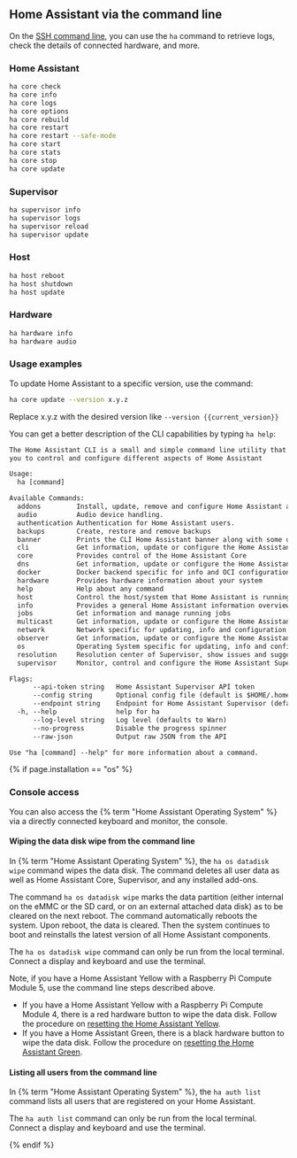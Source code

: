 ## Home Assistant via the command line

On the [SSH command line](/common-tasks/os/#installing-and-using-the-ssh-add-on), you can use the `ha` command to retrieve logs, check the details of connected hardware, and more.

### Home Assistant

```bash
ha core check
ha core info
ha core logs
ha core options
ha core rebuild
ha core restart
ha core restart --safe-mode
ha core start
ha core stats
ha core stop
ha core update
```

### Supervisor

```bash
ha supervisor info
ha supervisor logs
ha supervisor reload
ha supervisor update
```

### Host

```bash
ha host reboot
ha host shutdown
ha host update
```

### Hardware

```bash
ha hardware info
ha hardware audio
```

### Usage examples

To update Home Assistant to a specific version, use the command:

```bash
ha core update --version x.y.z
```

Replace x.y.z with the desired version like `--version {{current_version}}`

You can get a better description of the CLI capabilities by typing `ha help`:

```txt
The Home Assistant CLI is a small and simple command line utility that allows
you to control and configure different aspects of Home Assistant

Usage:
  ha [command]

Available Commands:
  addons         Install, update, remove and configure Home Assistant add-ons
  audio          Audio device handling.
  authentication Authentication for Home Assistant users.
  backups        Create, restore and remove backups
  banner         Prints the CLI Home Assistant banner along with some useful information
  cli            Get information, update or configure the Home Assistant cli backend
  core           Provides control of the Home Assistant Core
  dns            Get information, update or configure the Home Assistant DNS server
  docker         Docker backend specific for info and OCI configuration
  hardware       Provides hardware information about your system
  help           Help about any command
  host           Control the host/system that Home Assistant is running on
  info           Provides a general Home Assistant information overview
  jobs           Get information and manage running jobs
  multicast      Get information, update or configure the Home Assistant Multicast
  network        Network specific for updating, info and configuration imports
  observer       Get information, update or configure the Home Assistant observer
  os             Operating System specific for updating, info and configuration imports
  resolution     Resolution center of Supervisor, show issues and suggest solutions
  supervisor     Monitor, control and configure the Home Assistant Supervisor

Flags:
      --api-token string   Home Assistant Supervisor API token
      --config string      Optional config file (default is $HOME/.homeassistant.yaml)
      --endpoint string    Endpoint for Home Assistant Supervisor (default is 'supervisor')
  -h, --help               help for ha
      --log-level string   Log level (defaults to Warn)
      --no-progress        Disable the progress spinner
      --raw-json           Output raw JSON from the API

Use "ha [command] --help" for more information about a command.
```

{% if page.installation == "os" %}

### Console access

You can also access the {% term "Home Assistant Operating System" %} via a directly connected keyboard and monitor, the console.

#### Wiping the data disk wipe from the command line

In {% term "Home Assistant Operating System" %}, the `ha os datadisk wipe` command wipes the data disk. The command deletes all user data as well as Home Assistant Core, Supervisor, and any installed add-ons.

The command `ha os datadisk wipe` marks the data partition (either internal on the eMMC or the SD card, or on an external attached data disk) as to be cleared on the next reboot. The command automatically reboots the system. Upon reboot, the data is cleared. Then the system continues to boot and reinstalls the latest version of all Home Assistant components.

The `ha os datadisk wipe` command can only be run from the local terminal. Connect a display and keyboard and use the terminal.

Note, if you have a Home Assistant Yellow with a Raspberry Pi Compute Module 5, use the command line steps described above.

- If you have a Home Assistant Yellow with a Raspberry Pi Compute Module 4, there is a red hardware button to wipe the data disk. Follow the procedure on [resetting the Home Assistant Yellow](https://yellow.home-assistant.io/guides/factory-reset/).
- If you have a Home Assistant Green, there is a black hardware button to wipe the data disk. Follow the procedure on [resetting the Home Assistant Green](https://green.home-assistant.io/guides/reset/).

#### Listing all users from the command line

In {% term "Home Assistant Operating System" %}, the `ha auth list` command lists all users that are registered on your Home Assistant.

The `ha auth list` command can only be run from the local terminal. Connect a display and keyboard and use the terminal.

{% endif %}
